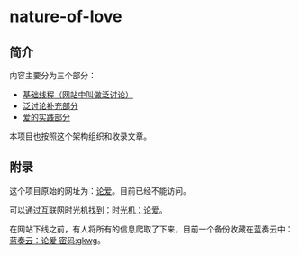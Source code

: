 # nature-of-love

## 简介

内容主要分为三个部分：
- [基础线程（网站中叫做泛讨论）](./%E6%B3%9B%E8%AE%A8%E8%AE%BA/README.md)
- [泛讨论补充部分](./%E6%B3%9B%E8%AE%A8%E8%AE%BA%E8%A1%A5%E5%85%85%E9%83%A8%E5%88%86/README.md)
- [爱的实践部分](./%E7%88%B1%E7%9A%84%E5%AE%9E%E8%B7%B5%E9%83%A8%E5%88%86/README.md)

本项目也按照这个架构组织和收录文章。

## 附录

这个项目原始的网址为：[论爱](http://nature-of-love.com)。目前已经不能访问。

可以通过互联网时光机找到：[时光机：论爱](https://web.archive.org/web/20180703050130/http://www.nature-of-love.com/)。

在网站下线之前，有人将所有的信息爬取了下来，目前一个备份收藏在蓝奏云中：[蓝奏云：论爱 密码:gkwg](https://wwz.lanzouw.com/b01dc7awb)。